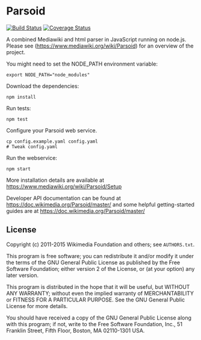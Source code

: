 Parsoid
=======

[![Build Status](https://travis-ci.org/wikimedia/parsoid.svg?branch=master)](https://travis-ci.org/wikimedia/parsoid)
[![Coverage Status](https://img.shields.io/coveralls/wikimedia/parsoid.svg)](https://coveralls.io/r/wikimedia/parsoid?branch=master)

A combined Mediawiki and html parser in JavaScript running on node.js. Please
see (https://www.mediawiki.org/wiki/Parsoid) for an overview
of the project.

You might need to set the NODE_PATH environment variable:

	export NODE_PATH="node_modules"

Download the dependencies:

	npm install

Run tests:

	npm test

Configure your Parsoid web service.

	cp config.example.yaml config.yaml
	# Tweak config.yaml

Run the webservice:

	npm start

More installation details are available at
https://www.mediawiki.org/wiki/Parsoid/Setup

Developer API documentation can be found at
https://doc.wikimedia.org/Parsoid/master/
and some helpful getting-started guides are at
https://doc.wikimedia.org/Parsoid/master/

License
-------

Copyright (c) 2011-2015 Wikimedia Foundation and others; see
`AUTHORS.txt`.

This program is free software; you can redistribute it and/or modify
it under the terms of the GNU General Public License as published by
the Free Software Foundation; either version 2 of the License, or
(at your option) any later version.

This program is distributed in the hope that it will be useful,
but WITHOUT ANY WARRANTY; without even the implied warranty of
MERCHANTABILITY or FITNESS FOR A PARTICULAR PURPOSE.  See the
GNU General Public License for more details.

You should have received a copy of the GNU General Public License along
with this program; if not, write to the Free Software Foundation, Inc.,
51 Franklin Street, Fifth Floor, Boston, MA 02110-1301 USA.
